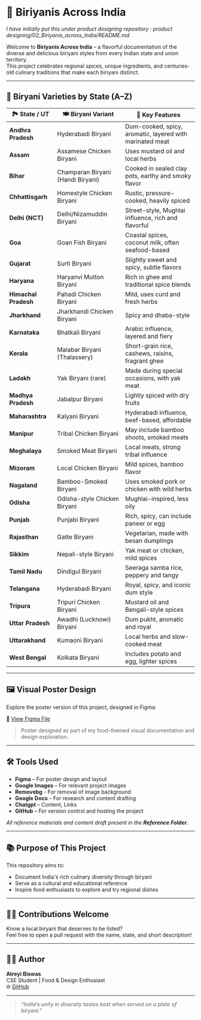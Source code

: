 # 🍛 Biriyanis Across India

*I have initially put this under product designing repository : product designing/02_Biriyanis_across_India/README.md*

Welcome to **Biriyanis Across India** – a flavorful documentation of the diverse and delicious biriyani styles from every Indian state and union territory.  
This project celebrates regional spices, unique ingredients, and centuries-old culinary traditions that make each biriyani distinct.

---

## 📍 Biryani Varieties by State (A–Z)

| 🏞️ State / UT               | 🍽️ Biryani Variant                             | 🔎 Key Features |
|-----------------------------|--------------------------------------------------|-----------------|
| **Andhra Pradesh**          | Hyderabadi Biryani                              | Dum-cooked, spicy, aromatic, layered with marinated meat |
| **Assam**                   | Assamese Chicken Biryani                        | Uses mustard oil and local herbs |
| **Bihar**                   | Champaran Biryani (Handi Biryani)               | Cooked in sealed clay pots, earthy and smoky flavor |
| **Chhattisgarh**            | Homestyle Chicken Biryani                       | Rustic, pressure-cooked, heavily spiced |
| **Delhi (NCT)**             | Delhi/Nizamuddin Biryani                        | Street-style, Mughlai influence, rich and flavorful |
| **Goa**                     | Goan Fish Biryani                               | Coastal spices, coconut milk, often seafood-based |
| **Gujarat**                 | Surti Biryani                                   | Slightly sweet and spicy, subtle flavors |
| **Haryana**                 | Haryanvi Mutton Biryani                         | Rich in ghee and traditional spice blends |
| **Himachal Pradesh**        | Pahadi Chicken Biryani                          | Mild, uses curd and fresh herbs |
| **Jharkhand**               | Jharkhandi Chicken Biryani                      | Spicy and dhaba-style |
| **Karnataka**               | Bhatkali Biryani                                | Arabic influence, layered and fiery |
| **Kerala**                  | Malabar Biryani (Thalassery)                    | Short-grain rice, cashews, raisins, fragrant ghee |
| **Ladakh**                  | Yak Biryani (rare)                              | Made during special occasions, with yak meat |
| **Madhya Pradesh**          | Jabalpur Biryani                                | Lightly spiced with dry fruits |
| **Maharashtra**             | Kalyani Biryani                                 | Hyderabadi influence, beef-based, affordable |
| **Manipur**                 | Tribal Chicken Biryani                          | May include bamboo shoots, smoked meats |
| **Meghalaya**               | Smoked Meat Biryani                             | Local meats, strong tribal influence |
| **Mizoram**                 | Local Chicken Biryani                           | Mild spices, bamboo flavor |
| **Nagaland**                | Bamboo-Smoked Biryani                           | Uses smoked pork or chicken with wild herbs |
| **Odisha**                  | Odisha-style Chicken Biryani                    | Mughlai-inspired, less oily |
| **Punjab**                  | Punjabi Biryani                                 | Rich, spicy, can include paneer or egg |
| **Rajasthan**               | Gatte Biryani                                   | Vegetarian, made with besan dumplings |
| **Sikkim**                  | Nepali-style Biryani                            | Yak meat or chicken, mild spices |
| **Tamil Nadu**              | Dindigul Biryani                                | Seeraga samba rice, peppery and tangy |
| **Telangana**               | Hyderabadi Biryani                              | Royal, spicy, and iconic dum style |
| **Tripura**                 | Tripuri Chicken Biryani                         | Mustard oil and Bengali-style spices |
| **Uttar Pradesh**           | Awadhi (Lucknowi) Biryani                       | Dum pukht, aromatic and royal |
| **Uttarakhand**             | Kumaoni Biryani                                 | Local herbs and slow-cooked meat |
| **West Bengal**             | Kolkata Biryani                                 | Includes potato and egg, lighter spices |

---

## 🖼️ Visual Poster Design

Explore the poster version of this project, designed in Figma:

🔗 [View Figma File](https://www.figma.com/design/w15eeosQHCJon9zvXI98Xx/Biriyanis-across-India?node-id=0-1&t=A3EFzDaKVHrJTTmV-1)

> Poster designed as part of my food-themed visual documentation and design exploration.

---

## 🛠️ Tools Used

- **Figma** – For poster design and layout  
- **Google Images** –  For relevant project images
- **Removebg** - For removal of image background
- **Google Docs** – For research and content drafting  
- **Chatgpt** – Content, Links  
- **GitHub** – For version control and hosting the project

*All reference materials and content draft present in the **Reference Folder**.*

---

## 📚 Purpose of This Project

This repository aims to:
- Document India's rich culinary diversity through biryani
- Serve as a cultural and educational reference
- Inspire food enthusiasts to explore and try regional dishes

---

## 👨‍🍳 Contributions Welcome

Know a local biryani that deserves to be listed?  
Feel free to open a pull request with the name, state, and short description!

---

## 👩‍💻 Author

**Atreyi Biswas**  
CSE Student | Food & Design Enthusiast  
🌐 [GitHub](https://github.com/atreyi-biswas)

---

> *“India’s unity in diversity tastes best when served on a plate of biryani.”*

